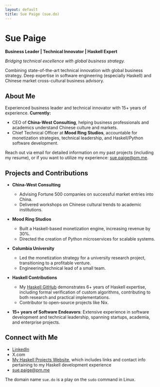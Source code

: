 ```yaml
---
layout: default
title: Sue Paige (sue.do)
---
```


# Sue Paige

**Business Leader | Technical Innovator | Haskell Expert**

*Bridging technical excellence with global business strategy.*

Combining state-of-the-art technical innovation with global business strategy. Deep expertise in software engineering (especially Haskell) and Chinese market cross-cultural business advisory.

## About Me

Experienced business leader and technical innovator with 15+ years of experience. **Currently:**

- CEO of **China-West Consulting**, helping business professionals and academics understand Chinese culture and markets.
- Chief Technical Officer at **Mood Ring Studios**, accountable for monetization strategies, technical leadership, and Haskell/Python software development.

Reach out via email for detailed information on my past projects (including my resume), or if you want to utilize my experience: [sue.paige@pm.me](mailto:sue.paige@pm.me).

## Projects and Contributions

- **China-West Consulting**
  - Advising Fortune 500 companies on successful market entries into China.
  - Delivered workshops on Chinese cultural trends to academic institutions.

- **Mood Ring Studios**
  - Built a Haskell-based monetization engine, increasing revenue by 30%.
  - Directed the creation of Python microservices for scalable systems.

- **Columbia University**
  - Led the monetization strategy for a university research project, transitioning to a profitable venture.
  - Engineering/technical lead of a small team.
- **Haskell Contributions**
  - My [Haskell GitHub](https://github.com/someodd) demonstrates 6+ years of Haskell expertise, including formal verification of custom algorithms, contributing to both research and practical implementations.
  - Contributor to open-source projects like Nix.
- **15+ years of Software Endeavors**: Extensive experience in software development and technical leadership, spanning startups, academia, and enterprise projects.

## Connect with Me

- [LinkedIn](https://www.linkedin.com/in/sue-paige/)
- X.com
- [My Haskell Projects Website](https://www.someodd.zip), which includes links and contact info pertaining to my Haskell development experience
- sue.paige@pm.me

The domain name `sue.do` is a play on the `sudo` command in Linux.
